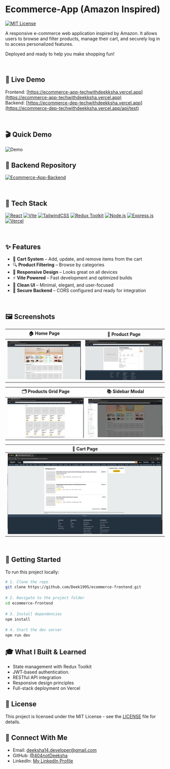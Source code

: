 # Ecommerce-App (Amazon Inspired)
[![MIT License](https://img.shields.io/github/license/404notDeeksha/Ecommerce-App?style=flat-square)](https://github.com/404notDeeksha/Ecommerce-App/blob/main/LICENSE)

A responsive e-commerce web application inspired by Amazon. It allows users to browse and filter products, manage their cart, and securely log in to access personalized features.

Deployed and ready to help you make shopping fun!

<br/>

## 🔗 Live Demo

Frontend: [https://ecommerce-app-techwithdeekksha.vercel.app](https://ecommerce-app-techwithdeekksha.vercel.app)  
Backend: [https://ecommerce-dep-techwithdeekksha.vercel.app](https://ecommerce-dep-techwithdeekksha.vercel.app/api/test)

<br/>

## 🎬 Quick Demo
![Demo](demo.gif)

## 📂 Backend Repository
[![Ecommerce-App-Backend](https://img.shields.io/badge/Ecommerce--App--Backend-808080?style=for-the-badge&logo=github&logoColor=white)](https://github.com/404notDeeksha/Ecommerce-App-Backend)


</br>

## 🚀 Tech Stack

[![React](https://img.shields.io/badge/React-20232A?style=for-the-badge&logo=react&logoColor=61DAFB)](https://reactjs.org/)
[![Vite](https://img.shields.io/badge/Vite-646CFF?style=for-the-badge&logo=vite&logoColor=FFD62E)](https://vitejs.dev/)
[![TailwindCSS](https://img.shields.io/badge/Tailwind_CSS-38B2AC?style=for-the-badge&logo=tailwind-css&logoColor=white)](https://tailwindcss.com/)
[![Redux Toolkit](https://img.shields.io/badge/Redux_Toolkit-593D88?style=for-the-badge&logo=redux&logoColor=white)](https://redux-toolkit.js.org/)
[![Node.js](https://img.shields.io/badge/Node.js-43853D?style=for-the-badge&logo=node-dot-js&logoColor=white)](https://nodejs.org/)
[![Express.js](https://img.shields.io/badge/Express.js-000000?style=for-the-badge&logo=express&logoColor=white)](https://expressjs.com/)
[![Vercel](https://img.shields.io/badge/Vercel-000000?style=for-the-badge&logo=vercel&logoColor=white)](https://vercel.com/)

<br/>

## ✨ Features

- 🛒 **Cart System** – Add, update, and remove items from the cart
- 🔍 **Product Filtering** – Browse by categories
- 📱 **Responsive Design** – Looks great on all devices
- ⚡️ **Vite Powered** – Fast development and optimized builds
- 🧼 **Clean UI** – Minimal, elegant, and user-focused
- 🔐 **Secure Backend** – CORS configured and ready for integration

<br/>

## 🖼️ Screenshots

| 🏠 Home Page                        | 🧾 Product Page                          |
| ----------------------------------- | ---------------------------------------- |
| ![Home Page](./screenshots/home.png) | ![Product Page](./screenshots/product.png) |

| 🗂️ Products Grid Page                         | 📚 Sidebar Modal                          |
| --------------------------------------------- | ----------------------------------------- |
| ![Products Grid](./screenshots/productsgrid.png) | ![Sidebar Modal](./screenshots/sidebar.png) |

| 🛒 Cart Page |
| ------------ |
| ![Cart Page](./screenshots/cart.png) |


<br/>

## 🚀 Getting Started

To run this project locally:

```bash
# 1. Clone the repo
git clone https://github.com/Deek1995/ecommerce-frontend.git

# 2. Navigate to the project folder
cd ecommerce-frontend

# 3. Install dependencies
npm install

# 4. Start the dev server
npm run dev
```

## 🎓 What I Built & Learned

- State management with Redux Toolkit
- JWT-based authentication.
- RESTful API integration
- Responsive design principles
- Full-stack deployment on Vercel

## 📄 License

This project is licensed under the MIT License - see the [LICENSE](/LICENSE.md) file for details.

## 👋 Connect With Me

- Email: deeksha14.developer@gmail.com
- GitHub: [@404notDeeksha](https://github.com/404notDeeksha)
- LinkedIn: [My LinkedIn Profile](https://www.linkedin.com/in/deek1995)